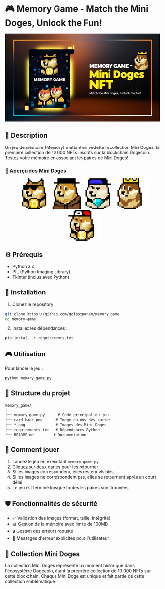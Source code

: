 # 🎮 Memory Game - Match the Mini Doges, Unlock the Fun!

<div>
  <img src="memory-game.jpg" alt="memory-game" width="600">
</div>

## 📖 Description

Un jeu de mémoire (Memory) mettant en vedette la collection Mini Doges, la première collection de 10 000 NFTs inscrits sur la blockchain Dogecoin. Testez votre mémoire en associant les paires de Mini Doges!

### 🎯 Aperçu des Mini Doges

<div align="center">
  <img src="14653.png" alt="Mini Doge 4" width="100">
  <img src="14654.png" alt="Mini Doge 5" width="100">
  <img src="14668.png" alt="Mini Doge 6" width="100">
  <img src="14694.png" alt="Mini Doge 7" width="100">
  <img src="14718.png" alt="Mini Doge 8" width="100">
</div>

## ⚙️ Prérequis

- Python 3.x
- PIL (Python Imaging Library)
- Tkinter (inclus avec Python)

## 🚀 Installation

1. Clonez le repository :
```bash
git clone https://github.com/gofastpanam/memory_game
cd memory-game
```

2. Installez les dépendances :
```bash
pip install -r requirements.txt
```

## 🎮 Utilisation

Pour lancer le jeu :
```bash
python memory_game.py
```

## 📁 Structure du projet

```
memory_game/
│
├── memory_game.py      # Code principal du jeu
├── card_back.png      # Image du dos des cartes
├── *.png              # Images des Mini Doges
├── requirements.txt   # Dépendances Python
└── README.md         # Documentation
```

## 🎲 Comment jouer

1. Lancez le jeu en exécutant `memory_game.py`
2. Cliquez sur deux cartes pour les retourner
3. Si les images correspondent, elles restent visibles
4. Si les images ne correspondent pas, elles se retournent après un court délai
5. Le jeu est terminé lorsque toutes les paires sont trouvées

## 🛡️ Fonctionnalités de sécurité

- ✅ Validation des images (format, taille, intégrité)
- 📊 Gestion de la mémoire avec limite de 100MB
- 🔒 Gestion des erreurs robuste
- 💬 Messages d'erreur explicites pour l'utilisateur

## 🎨 Collection Mini Doges

La collection Mini Doges représente un moment historique dans l'écosystème Dogecoin, étant la première collection de 10 000 NFTs sur cette blockchain. Chaque Mini Doge est unique et fait partie de cette collection emblématique.